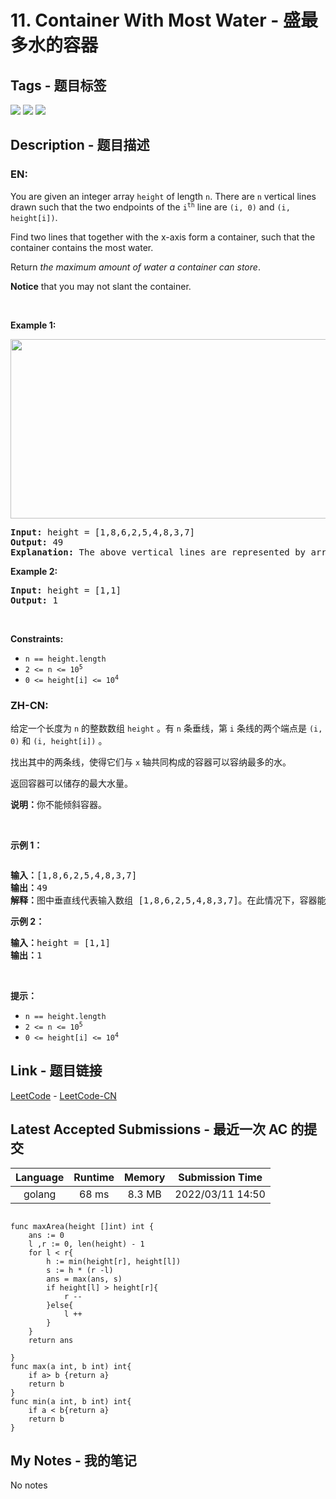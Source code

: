 
# 11. Container With Most Water - 盛最多水的容器

## Tags - 题目标签

 <img src="https://img.shields.io/badge/Greedy-贪心-blue.svg">   <img src="https://img.shields.io/badge/Array-数组-blue.svg">   <img src="https://img.shields.io/badge/Two Pointers-双指针-blue.svg">  


## Description - 题目描述

### EN:
<p>You are given an integer array <code>height</code> of length <code>n</code>. There are <code>n</code> vertical lines drawn such that the two endpoints of the <code>i<sup>th</sup></code> line are <code>(i, 0)</code> and <code>(i, height[i])</code>.</p>

<p>Find two lines that together with the x-axis form a container, such that the container contains the most water.</p>

<p>Return <em>the maximum amount of water a container can store</em>.</p>

<p><strong>Notice</strong> that you may not slant the container.</p>

<p>&nbsp;</p>
<p><strong>Example 1:</strong></p>
<img alt="" src="https://s3-lc-upload.s3.amazonaws.com/uploads/2018/07/17/question_11.jpg" style="width: 600px; height: 287px;" />
<pre>
<strong>Input:</strong> height = [1,8,6,2,5,4,8,3,7]
<strong>Output:</strong> 49
<strong>Explanation:</strong> The above vertical lines are represented by array [1,8,6,2,5,4,8,3,7]. In this case, the max area of water (blue section) the container can contain is 49.
</pre>

<p><strong>Example 2:</strong></p>

<pre>
<strong>Input:</strong> height = [1,1]
<strong>Output:</strong> 1
</pre>

<p>&nbsp;</p>
<p><strong>Constraints:</strong></p>

<ul>
	<li><code>n == height.length</code></li>
	<li><code>2 &lt;= n &lt;= 10<sup>5</sup></code></li>
	<li><code>0 &lt;= height[i] &lt;= 10<sup>4</sup></code></li>
</ul>


### ZH-CN:
<p>给定一个长度为 <code>n</code> 的整数数组&nbsp;<code>height</code>&nbsp;。有&nbsp;<code>n</code>&nbsp;条垂线，第 <code>i</code> 条线的两个端点是&nbsp;<code>(i, 0)</code>&nbsp;和&nbsp;<code>(i, height[i])</code>&nbsp;。</p>

<p>找出其中的两条线，使得它们与&nbsp;<code>x</code>&nbsp;轴共同构成的容器可以容纳最多的水。</p>

<p>返回容器可以储存的最大水量。</p>

<p><strong>说明：</strong>你不能倾斜容器。</p>

<p>&nbsp;</p>

<p><strong>示例 1：</strong></p>

<p><img alt="" src="https://aliyun-lc-upload.oss-cn-hangzhou.aliyuncs.com/aliyun-lc-upload/uploads/2018/07/25/question_11.jpg" /></p>

<pre>
<strong>输入：</strong>[1,8,6,2,5,4,8,3,7]
<strong>输出：</strong>49 
<strong>解释：</strong>图中垂直线代表输入数组 [1,8,6,2,5,4,8,3,7]。在此情况下，容器能够容纳水（表示为蓝色部分）的最大值为&nbsp;49。</pre>

<p><strong>示例 2：</strong></p>

<pre>
<strong>输入：</strong>height = [1,1]
<strong>输出：</strong>1
</pre>

<p>&nbsp;</p>

<p><strong>提示：</strong></p>

<ul>
	<li><code>n == height.length</code></li>
	<li><code>2 &lt;= n &lt;= 10<sup>5</sup></code></li>
	<li><code>0 &lt;= height[i] &lt;= 10<sup>4</sup></code></li>
</ul>



## Link - 题目链接

[LeetCode](https://leetcode.com/problems/container-with-most-water/description/)  -  [LeetCode-CN](https://leetcode.cn/problems/container-with-most-water/description/)
## Latest Accepted Submissions - 最近一次 AC 的提交


| Language | Runtime | Memory | Submission Time |
|:---:|:---:|:---:|:---:|
| golang  | 68 ms | 8.3 MB | 2022/03/11 14:50 |

```golang

func maxArea(height []int) int {
    ans := 0
    l ,r := 0, len(height) - 1
    for l < r{
        h := min(height[r], height[l])
        s := h * (r -l)
        ans = max(ans, s)
        if height[l] > height[r]{
            r --
        }else{
            l ++
        }
    }
    return ans

}
func max(a int, b int) int{
    if a> b {return a}
    return b
}
func min(a int, b int) int{
    if a < b{return a}
    return b
}

```
## My Notes - 我的笔记


No notes


